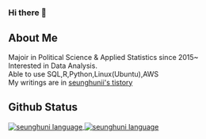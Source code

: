 ### Hi there 👋

<!--
**seunghunii/seunghunii** is a ✨ _special_ ✨ repository because its `README.md` (this file) appears on your GitHub profile.

Here are some ideas to get you started:

- 🔭 I’m currently working on ...
- 🌱 I’m currently learning ...
- 👯 I’m looking to collaborate on ...
- 🤔 I’m looking for help with ...
- 💬 Ask me about ...
- 📫 How to reach me: ...
- 😄 Pronouns: ...
- ⚡ Fun fact: ...
-->
## About Me
Majoir in Political Science & Applied Statistics since 2015~  
Interested in Data Analysis.  
Able to use SQL,R,Python,Linux(Ubuntu),AWS  
My writings are in [seunghunii's tistory](https://seunghuni96.tistory.com/)

## Github Status
<a href="https://github.com/seunghunii/seunghunii">
  <img align="center" src="https://github-readme-stats.vercel.app/api/top-langs/?username=seunghunii&hide=html,scss,cuda&title_color=ffffff&text_color=c9cacc&icon_color=2bbc8a&bg_color=1d1f21&exclude_repo=TIL" alt="seunghuni language">
</a>
<a href="https://github.com/seunghunii/seunghunii">
  <img align="center" src="https://github-readme-stats.vercel.app/api?username=seunghunii&show_icons=true&line_height=27&count_private=true&title_color=ffffff&text_color=c9cacc&icon_color=2bbc8a&bg_color=1d1f21" alt="seunghuni language">
</a>
